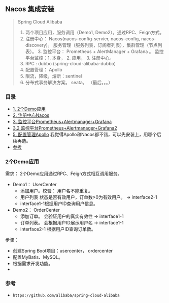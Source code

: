 ## Nacos 集成安装

> Spring Cloud Alibaba
> 1. 两个项目应用，服务调用（Demo1, Demo2）。通过RPC、Feign方式。
> 2. 注册中心： Nacos(nacos-config-servier, nacos-config, nacos-discovery)。 服务管理（服务列表，订阅者列表），集群管理（节点列表）。
>     3. 监控平台： Prometheus + AlertManager + Grafana 。 监控平台监控：1. 本身， 2. 应用， 3. 注册中心。
> 4. RPC : dubbo (spring-cloud-alibaba-dubbo)
> 5. 配置管理： Apollo
> 6. 限流，降级，熔断：sentinel
> 7. 分布式事务解决方案。 seata。 （最后。。。）

### 目录
* [1. 2个Demo应用](#2个Demo应用)
* [2. 注册中心Nacos](Nacos-Install.md)
* [3. 监控平台Prometheus+Alertmanager+Grafana](../Prometheus/Prometheus-install2.md)
* [3.2 监控平台Prometheus+Alertmanager+Grafana2](../Docker/Docker-demo20191230.md)
* [5. 配置管理Apollo](../Apollo/Apollo-install.md) 我觉得Apollo和Nacos都不错，可以先安装上，用哪个后续再选。
* [参考](#参考)

### 2个Demo应用
需求： 2个Demo应用通过RPC、Feign方式相互调用服务。
* Demo1： UserCenter
    * 添加用户。校验： 用户名不能重复。
	* 用户列表 状态是否有效用户，订单数>0为有效用户。 -> interface2-1
	* interface1-1根据用户ID查询用户信息。
* Demo2： OrderCenter
    * 添加订单。 会验证用户的真实有效性 -> interface1-1
    * 订单列表。 会根据用户ID展示用户名 -> interface1-1
    * interface2-1 根据用户ID查询订单数。

步骤：
* 创建Spring Boot项目：usercenter， ordercenter
* 配置MyBatis、MySQL。
* 根据需求开发功能。
* 

### 参考
* `https://github.com/alibaba/spring-cloud-alibaba`
